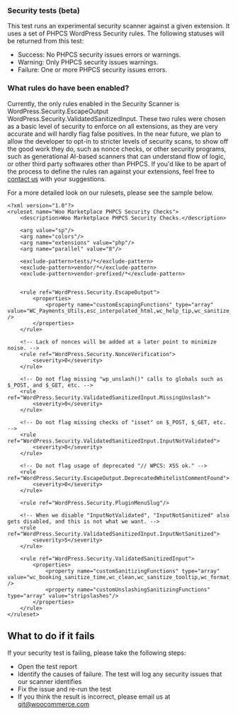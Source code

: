 ### Security tests (beta)

This test runs an experimental security scanner against a given extension. It uses a set of PHPCS WordPress Security rules. The following statuses will be returned from this test:

- Success: No PHPCS security issues errors or warnings.
- Warning: Only PHPCS security issues warnings.
- Failure: One or more PHPCS security issues errors.

### What rules do have been enabled?
Currently, the only rules enabled in the Security Scanner is WordPress.Security.EscapeOutput WordPress.Security.ValidatedSanitizedInput. These two rules were chosen as a basic level of security to enforce on all extensions, as they are very accurate and will hardly flag false positives. In the near future, we plan to allow the developer to opt-in to stricter levels of security scans, to show off the good work they do, such as nonce checks, or other security programs, such as generational AI-based scanners that can understand flow of logic, or other third party softwares other than PHPCS. If you'd like to be apart of the process to define the rules ran against your extensions, feel free to [contact us](https://woocommerce.github.io/qit-documentation/#/contact-us) with your suggestions. 

For a more detailed look on our rulesets, please see the sample below.

```
<?xml version="1.0"?>
<ruleset name="Woo Marketplace PHPCS Security Checks">
    <description>Woo Marketplace PHPCS Security Checks.</description>

    <arg value="sp"/>
    <arg name="colors"/>
    <arg name="extensions" value="php"/>
    <arg name="parallel" value="8"/>
    
    <exclude-pattern>tests/*</exclude-pattern>
    <exclude-pattern>vendor/*</exclude-pattern>
    <exclude-pattern>vendor-prefixed/*</exclude-pattern>


    <rule ref="WordPress.Security.EscapeOutput">
        <properties>
            <property name="customEscapingFunctions" type="array" value="WC_Payments_Utils,esc_interpolated_html,wc_help_tip,wc_sanitize_tooltip,wc_selected,wc_kses_notice,wc_esc_json,wc_query_string_form_fields,wc_make_phone_clickable" />
        </properties>
    </rule>
    
    <!-- Lack of nonces will be added at a later point to minimize noise. -->
    <rule ref="WordPress.Security.NonceVerification">
    	<severity>0</severity>
	</rule>
	
	<!-- Do not flag missing "wp_unslash()" calls to globals such as $_POST, and $_GET, etc. -->
    <rule ref="WordPress.Security.ValidatedSanitizedInput.MissingUnslash">
    	<severity>0</severity>
	</rule>
	
	<!-- Do not flag missing checks of "isset" on $_POST, $_GET, etc. -->
    <rule ref="WordPress.Security.ValidatedSanitizedInput.InputNotValidated">
    	<severity>0</severity>
	</rule>
	
	<!-- Do not flag usage of deprecated "// WPCS: XSS ok." -->
    <rule ref="WordPress.Security.EscapeOutput.DeprecatedWhitelistCommentFound">
    	<severity>0</severity>
	</rule>
    
    <rule ref="WordPress.Security.PluginMenuSlug"/>
    
	<!-- When we disable "InputNotValidated", "InputNotSanitized" also gets disabled, and this is not what we want. -->
    <rule ref="WordPress.Security.ValidatedSanitizedInput.InputNotSanitized">
    	<severity>5</severity>
	</rule>
	
	<rule ref="WordPress.Security.ValidatedSanitizedInput">	
		<properties>
			<property name="customSanitizingFunctions" type="array" value="wc_booking_sanitize_time,wc_clean,wc_sanitize_tooltip,wc_format_decimal,wc_stock_amount,wc_sanitize_permalink,wc_sanitize_textarea" />
			<property name="customUnslashingSanitizingFunctions" type="array" value="stripslashes"/>
		</properties>
	</rule>
</ruleset>
```

## What to do if it fails

If your security test is failing, please take the following steps:
- Open the test report
- Identify the causes of failure. The test will log any security issues that our scanner identifies
- Fix the issue and re-run the test
- If you think the result is incorrect, please email us at qit@woocommerce.com
